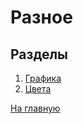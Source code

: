 # Разное

## Разделы

1. [Графика](https://github.com/Holiden/Library/blob/master/sections/other/drawing.md)
2. [Цвета](https://github.com/Holiden/Library/blob/master/sections/other/color.md)

[На главную](https://github.com/Holiden/Library/blob/master/README.md)
